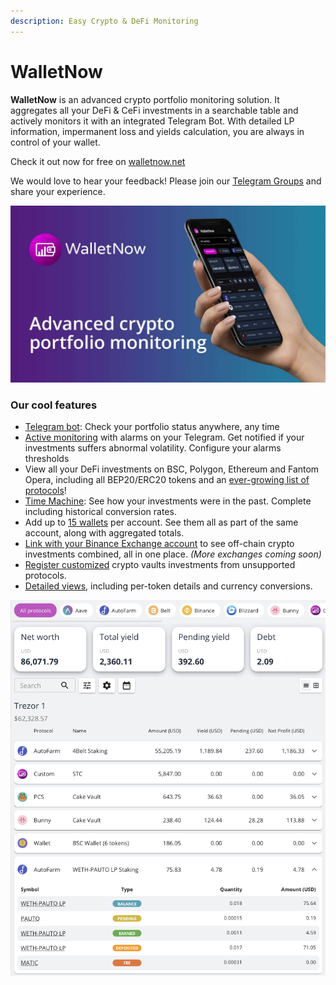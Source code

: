 ```yaml
---
description: Easy Crypto & DeFi Monitoring
---
```


# WalletNow

**WalletNow** is an advanced crypto portfolio monitoring solution. It aggregates all your DeFi & CeFi investments in a searchable table and actively monitors it with an integrated Telegram Bot. With detailed LP information, impermanent loss and yields calculation, you are always in control of your wallet.

Check it out now for free on [walletnow.net](https://walletnow.net)

We would love to hear your feedback! Please join our [Telegram Groups](stay-tuned.md) and share your experience.

![](.gitbook/assets/walletnow-thumbnail-1.jpg)

### Our cool features

* [Telegram bot](features/telegram-bot.md): Check your portfolio status anywhere, any time
* [Active monitoring](features/active-monitoring.md) with alarms on your Telegram. Get notified if your investments suffers abnormal volatility. Configure your alarms thresholds
* View all your DeFi investments on BSC, Polygon, Ethereum and Fantom Opera, including all BEP20/ERC20 tokens and an [ever-growing list of protocols](supported-sources.md)!
* [Time Machine](features/time-machine.md): See how your investments were in the past. Complete including historical conversion rates.
* Add up to [15 wallets](features/multiple-wallets.md) per account. See them all as part of the same account, along with aggregated totals.
* [Link with your Binance Exchange account](features/binance-exchange-integration.md) to see off-chain crypto investments combined, all in one place. _\(More exchanges coming soon\)_
* [Register customized](features/custom-vaults.md) crypto vaults investments from unsupported protocols.
* [Detailed views](features/detailed-token-data.md), including per-token details and currency conversions.

![WalletNow main screen](.gitbook/assets/image%20%2840%29.png)



